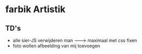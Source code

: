 # farbik Artistik

## TD's
- alle sier-JS verwijderen man ---> maximaal met css fixen
- foto wollen afbeelding van mij toevoegen
